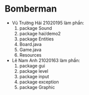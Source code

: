 # Bomberman
 - Vũ Trường Hải 21020195 làm phần:
   1. package Sound
   2. package hai/demo2
   3. package Entities
   4. Board.java
   5. Game.java
   6. Resources
 - Lê Nam Anh 21020163 làm phần:
   1. package gui
   2. package level
   3. package input
   4. package exception
   5. package Graphic
